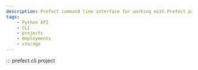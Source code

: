 ```yaml
---
description: Prefect command line interface for working with Prefect projects.
tags:
    - Python API
    - CLI
    - projects
    - deployments
    - storage
---
```


::: prefect.cli.project